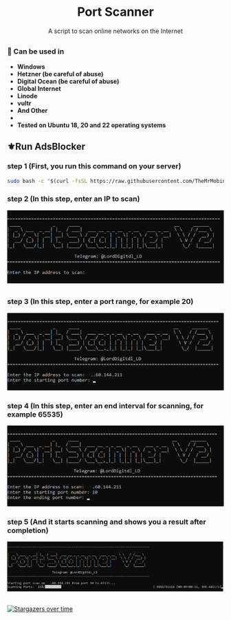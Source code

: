 <h1 align="center"/>Port Scanner</h1>
<p align="center">
    A script to scan online networks on the Internet
</p>

##
### 📜 Can be used in
  - **Windows**
  - **Hetzner (be careful of abuse)**
  - **Digital Ocean (be careful of abuse)**
  - **Global Internet**
  - **Linode**
  - **vultr**
  - **And Other**
  - 
  - **Tested on Ubuntu 18, 20 and 22 operating systems**
##
## ⚜️Run AdsBlocker 

### step 1 (First, you run this command on your server)

```bash
sudo bash -c "$(curl -fsSL https://raw.githubusercontent.com/TheMrMobin/Port-Scanner/main/install.sh)"

```

####
### step 2 (In this step, enter an IP to scan)
![GitHub Logo](https://raw.githubusercontent.com/TheMrMobin/Port-Scanner/main/img/step2.jpg)
####
##
### step 3 (In this step, enter a port range, for example 20)
![GitHub Logo](https://raw.githubusercontent.com/TheMrMobin/Port-Scanner/main/img/step3.jpg)
####

### step 4 (In this step, enter an end interval for scanning, for example 65535)
![GitHub Logo](https://raw.githubusercontent.com/TheMrMobin/Port-Scanner/main/img/step4.jpg)
####

### step 5 (And it starts scanning and shows you a result after completion)
![GitHub Logo](https://raw.githubusercontent.com/TheMrMobin/Port-Scanner/main/img/step5.jpg)
####

##
[![Stargazers over time](https://starchart.cc/TheMrMobin/Port-Scanner.svg?variant=adaptive)](https://starchart.cc/TheMrMobin/Port-Scanner)
